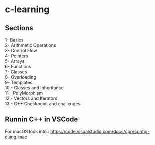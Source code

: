 # c-learning

## Sections

1- Basics <br>
2- Arithmetic Operations <br>
3- Control Flow <br>
4- Pointers <br>
5- Arrays <br>
6- Functions <br>
7- Classes <br>
8- Overloading <br>
9- Templates <br>
10 - Classes and Inheritance <br>
11 - PolyMorphism <br>
12 - Vectors and Iterators <br>
13 - C++ Checkpoint and challenges <br>

## Runnin C++ in VSCode

For macOS look into : https://code.visualstudio.com/docs/cpp/config-clang-mac